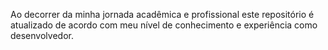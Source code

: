 Ao decorrer da minha jornada acadêmica e profissional este repositório é atualizado de acordo com meu nível de conhecimento e experiência como desenvolvedor.
